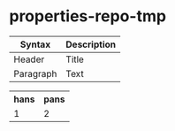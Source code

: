 # properties-repo-tmp

| Syntax      | Description |
| ----------- | ----------- |
| Header      | Title       |
| Paragraph   | Text        |

<table>
  <tr><th>hans</th><th>pans</th></tr>
  <tr><td>1</td><td>2</td></tr>
</table>
